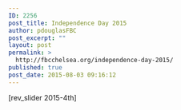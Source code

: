 ```yaml
---
ID: 2256
post_title: Independence Day 2015
author: pdouglasFBC
post_excerpt: ""
layout: post
permalink: >
  http://fbcchelsea.org/independence-day-2015/
published: true
post_date: 2015-08-03 09:16:12
---
```

[rev_slider 2015-4th]